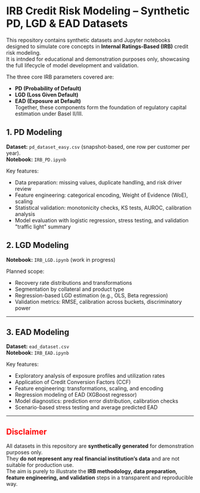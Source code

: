 # IRB Credit Risk Modeling – Synthetic PD, LGD & EAD Datasets
This repository contains synthetic datasets and Jupyter notebooks designed to simulate core concepts in **Internal Ratings-Based (IRB)** credit risk modeling.  
It is intnded for educational and demonstration purposes only, showcasing the full lifecycle of model development and validation.

The three core IRB parameters covered are:
- **PD (Probability of Default)**  
- **LGD (Loss Given Default)**  
- **EAD (Exposure at Default)**  
Together, these components form the foundation of regulatory capital estimation under Basel II/III.

## 1. PD Modeling
**Dataset:** `pd_dataset_easy.csv` (snapshot-based, one row per customer per year).  
**Notebook:** `IRB_PD.ipynb`  

Key features:
- Data preparation: missing values, duplicate handling, and risk driver review  
- Feature engineering: categorical encoding, Weight of Evidence (WoE), scaling  
- Statistical validation: monotonicity checks, KS tests, AUROC, calibration analysis  
- Model evaluation with logistic regression, stress testing, and validation "traffic light" summary  

## 2. LGD Modeling
**Notebook:** `IRB_LGD.ipynb` (work in progress)  

Planned scope:
- Recovery rate distributions and transformations  
- Segmentation by collateral and product type  
- Regression-based LGD estimation (e.g., OLS, Beta regression)  
- Validation metrics: RMSE, calibration across buckets, discriminatory power  

---

## 3. EAD Modeling
**Dataset:** `ead_dataset.csv`  
**Notebook:** `IRB_EAD.ipynb`  

Key features:
- Exploratory analysis of exposure profiles and utilization rates  
- Application of Credit Conversion Factors (CCF)  
- Feature engineering: transformations, scaling, and encoding  
- Regression modeling of EAD (XGBoost regressor)  
- Model diagnostics: prediction error distribution, calibration checks  
- Scenario-based stress testing and average predicted EAD  

---

## <font color="red"> Disclaimer</font>
All datasets in this repository are **synthetically generated** for demonstration purposes only.  
They **do not represent any real financial institution’s data** and are not suitable for production use.  
The aim is purely to illustrate the **IRB methodology, data preparation, feature engineering, and validation** steps in a transparent and reproducible way.
